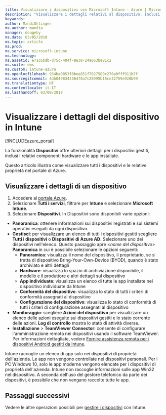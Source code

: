 ```yaml
---
title: Visualizzare i dispositivi con Microsoft Intune - Azure | Microsoft Docs
description: "Visualizzare i dettagli relativi al dispositivo, inclusi i sistemi operativi, spazio di archiviazione, produttore, modello e altro ancora. Ottenere un elenco delle app installate, controllare i criteri di conformità, configurare TeamViewer e altro con Microsoft Intune in Azure. Simile alla visualizzazione dell'inventario dei dispositivi gestiti."
keywords: 
author: MandiOhlinger
ms.author: mandia
manager: dougeby
ms.date: 03/05/2018
ms.topic: article
ms.prod: 
ms.service: microsoft-intune
ms.technology: 
ms.assetid: e71c6bdb-d75c-404f-8e38-24a663be81c2
ms.suite: ems
ms.custom: intune-azure
ms.openlocfilehash: 934ba0853f8bee851f7027580c276a9fff911b7f
ms.sourcegitcommit: 4db0498342364f8a7c28995b15ce32759e920b99
ms.translationtype: HT
ms.contentlocale: it-IT
ms.lasthandoff: 03/08/2018
---
```

# <a name="see-device-details-in-intune"></a>Visualizzare i dettagli del dispositivo in Intune

[!INCLUDE[azure_portal](./includes/azure_portal.md)]

La funzionalità **Dispositivi** offre ulteriori dettagli per i dispositivi gestiti, inclusi i relativi componenti hardware e le app installate. 

Questo articolo illustra come visualizzare tutti i dispositivi e le relative proprietà nel portale di Azure.

## <a name="view-your-device-details"></a>Visualizzare i dettagli di un dispositivo

1. Accedere al [portale Azure](https://portal.azure.com).
2. Selezionare **Tutti i servizi**, filtrare per **Intune** e selezionare **Microsoft Intune**.
3. Selezionare **Dispositivi**. In Dispositivi sono disponibili varie opzioni:

  - **Panoramica**: ottenere informazioni sui dispositivi registrati e sui sistemi operativi eseguiti da ogni dispositivo.
  - **Gestisci**: per visualizzare un elenco di tutti i dispositivi gestiti scegliere **Tutti i dispositivi** o **Dispositivi di Azure AD**.
    Selezionare uno dei dispositivi nell'elenco. Questo passaggio apre <*nome del dispositivo*> **Panoramica** in cui è possibile selezionare le opzioni seguenti:
    - **Panoramica**: visualizza il nome del dispositivo, il proprietario, se si tratta di dispositivo Bring-Your-Own-Device (BYOD), quando è stato archiviato e altri dettagli
    - **Hardware**: visualizza lo spazio di archiviazione disponibile, il modello e il produttore e altri dettagli sul dispositivo
    - **App individuate**: visualizza un elenco di tutte le app installate nel dispositivo individuate da Intune
    - **Conformità del dispositivo**: visualizza lo stato di tutti i criteri di conformità assegnati al dispositivo
    - **Configurazione del dispositivo**: visualizza lo stato di conformità di tutti i criteri di configurazione assegnati al dispositivo
- **Monitoraggio**: scegliere **Azioni del dispositivo** per visualizzare un elenco delle azioni eseguite sui dispositivi gestiti e lo stato corrente delle azioni. **Log di controllo** mostra lo stato di attività diverse.
- **Installazione** > **TeamViewer Connector**: consente di configurare l'amministrazione remota nei dispositivi usando il software TeamViewer. Per informazioni dettagliate, vedere [Fornire assistenza remota per i dispositivi Android gestiti da Intune](device-profile-android-teamviewer.md).

Intune raccoglie un elenco di app solo nei dispositivi di proprietà dell'azienda. Le app non vengono controllate nei dispositivi personali. Per i PC Windows 10, solo le app moderne vengono elencate per i dispositivi di proprietà dell'azienda. Intune non raccoglie informazioni sulle app Win32 nel dispositivo. A seconda dell'uso del gestore telefonico da parte dei dispositivi, è possibile che non vengano raccolte tutte le app.

## <a name="next-steps"></a>Passaggi successivi
Vedere le altre operazioni possibili per [gestire i dispositivi](device-management.md) con Intune.
